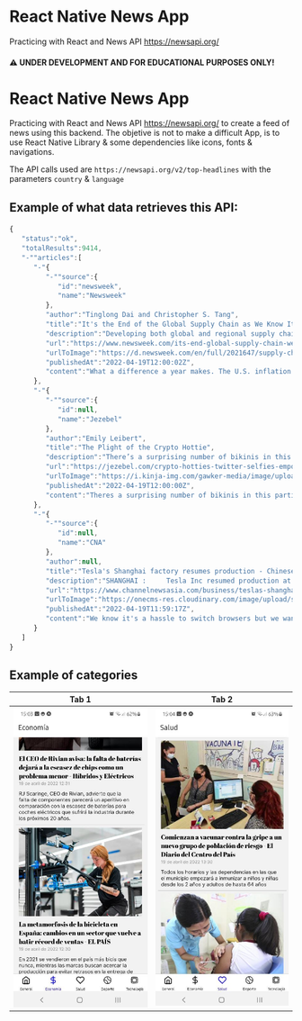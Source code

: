 
# React Native News App

Practicing with React and News API https://newsapi.org/
 #### ⚠️ UNDER DEVELOPMENT AND FOR EDUCATIONAL PURPOSES ONLY!


# React Native News App

Practicing with React and News API https://newsapi.org/ to create a feed of news using this backend. 
The objetive is not to make a difficult App, is to use React Native Library & some dependencies like icons, fonts & navigations.

The API calls used are `https://newsapi.org/v2/top-headlines` with the parameters `country` & `language`

## Example of what data retrieves this API:

```javascript
{
   "status":"ok",
   "totalResults":9414,
   "-""articles":[
      "-"{
         "-""source":{
            "id":"newsweek",
            "name":"Newsweek"
         },
         "author":"Tinglong Dai and Christopher S. Tang",
         "title":"It's the End of the Global Supply Chain as We Know It | Opinion",
         "description":"Developing both global and regional supply chains can mitigate their supply chain risks drastically.",
         "url":"https://www.newsweek.com/its-end-global-supply-chain-we-know-it-opinion-1698591",
         "urlToImage":"https://d.newsweek.com/en/full/2021647/supply-chain-crisis.jpg",
         "publishedAt":"2022-04-19T12:00:02Z",
         "content":"What a difference a year makes. The U.S. inflation rate was at 1.4 percent when Joe Biden was sworn in as President in January 2021. In just fifteen months, it has since risen rapidly to a 40-year hi… [+5727 chars]"
      },
      "-"{
         "-""source":{
            "id":null,
            "name":"Jezebel"
         },
         "author":"Emily Leibert",
         "title":"The Plight of the Crypto Hottie",
         "description":"There’s a surprising number of bikinis in this particular corner of the internet. Snapshots of silk robes cinched around tiny waists are nestled between dollar signs and rocket ship emojis. You’ll find cleavage of the tasteful and brazen varieties, and mirror…",
         "url":"https://jezebel.com/crypto-hotties-twitter-selfies-empowerment-1848806154",
         "urlToImage":"https://i.kinja-img.com/gawker-media/image/upload/c_fill,f_auto,fl_progressive,g_center,h_675,pg_1,q_80,w_1200/eda4eb1db0598c808fbb9b33934be947.png",
         "publishedAt":"2022-04-19T12:00:00Z",
         "content":"Theres a surprising number of bikinis in this particular corner of the internet. Snapshots of silk robes cinched around tiny waists are nestled between dollar signs and rocket ship emojis. Youll find… [+20620 chars]"
      },
      "-"{
         "-""source":{
            "id":null,
            "name":"CNA"
         },
         "author":null,
         "title":"Tesla's Shanghai factory resumes production - Chinese local media",
         "description":"SHANGHAI :     Tesla Inc resumed production at its Shanghai plant on Tuesday following a three-week stoppage, Chinese local media reported.8,000 employees at the plant reported to work, the report said.",
         "url":"https://www.channelnewsasia.com/business/teslas-shanghai-factory-resumes-production-chinese-local-media-2633946",
         "urlToImage":"https://onecms-res.cloudinary.com/image/upload/s--l0BEcsbj--/fl_relative,g_south_east,l_one-cms:core:watermark:reuters,w_0.1/f_auto,q_auto/c_fill,g_auto,h_676,w_1200/v1/one-cms/core/2022-04-19t115917z_1_lynxnpei3i0fm_rtroptp_3_tesla-china-eve-energy.jpg?itok=f_7Rd2f8",
         "publishedAt":"2022-04-19T11:59:17Z",
         "content":"We know it's a hassle to switch browsers but we want your experience with CNA to be fast, secure and the best it can possibly be.\r\nTo continue, upgrade to a supported browser or, for the finest exper… [+30 chars]"
      }
   ]
}
```
## Example of categories

| Tab 1  | Tab 2 |
| ------------- | ------------- |
| ![alt text](screenshots/captura1.JPG)  | ![alt text](screenshots/captura2.JPG) |

